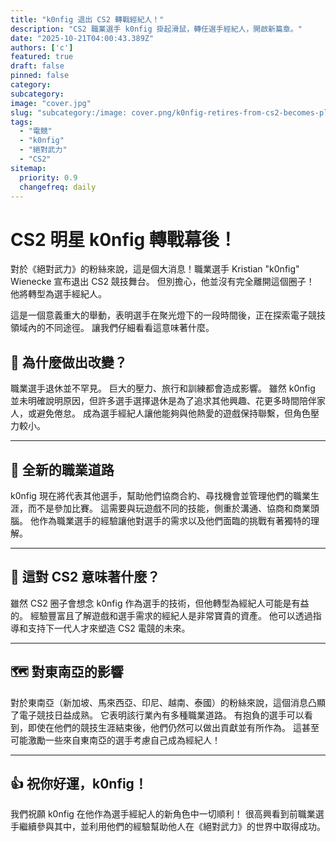 ```yaml
---
title: "k0nfig 退出 CS2 轉戰經紀人！"
description: "CS2 職業選手 k0nfig 掛起滑鼠，轉任選手經紀人，開啟新篇章。"
date: "2025-10-21T04:00:43.389Z"
authors: ['c']
featured: true
draft: false
pinned: false
category:
subcategory:
image: "cover.jpg"
slug: "subcategory:/image: cover.png/k0nfig-retires-from-cs2-becomes-player-agent"
tags:
  - "電競"
  - "k0nfig"
  - "絕對武力"
  - "CS2"
sitemap:
  priority: 0.9
  changefreq: daily
---
```


# CS2 明星 k0nfig 轉戰幕後！

對於《絕對武力》的粉絲來說，這是個大消息！職業選手 Kristian "k0nfig" Wienecke 宣布退出 CS2 競技舞台。 但別擔心，他並沒有完全離開這個圈子！ 他將轉型為選手經紀人。

這是一個意義重大的舉動，表明選手在聚光燈下的一段時間後，正在探索電子競技領域內的不同途徑。 讓我們仔細看看這意味著什麼。

## 🤔 為什麼做出改變？

職業選手退休並不罕見。 巨大的壓力、旅行和訓練都會造成影響。 雖然 k0nfig 並未明確說明原因，但許多選手選擇退休是為了追求其他興趣、花更多時間陪伴家人，或避免倦怠。 成為選手經紀人讓他能夠與他熱愛的遊戲保持聯繫，但角色壓力較小。

---

## 💼 全新的職業道路

k0nfig 現在將代表其他選手，幫助他們協商合約、尋找機會並管理他們的職業生涯，而不是參加比賽。 這需要與玩遊戲不同的技能，側重於溝通、協商和商業頭腦。 他作為職業選手的經驗讓他對選手的需求以及他們面臨的挑戰有著獨特的理解。

---

## 🌟 這對 CS2 意味著什麼？

雖然 CS2 圈子會想念 k0nfig 作為選手的技術，但他轉型為經紀人可能是有益的。 經驗豐富且了解遊戲和選手需求的經紀人是非常寶貴的資產。 他可以透過指導和支持下一代人才來塑造 CS2 電競的未來。

---

## 🗺️ 對東南亞的影響

對於東南亞（新加坡、馬來西亞、印尼、越南、泰國）的粉絲來說，這個消息凸顯了電子競技日益成熟。 它表明該行業內有多種職業道路。 有抱負的選手可以看到，即使在他們的競技生涯結束後，他們仍然可以做出貢獻並有所作為。 這甚至可能激勵一些來自東南亞的選手考慮自己成為經紀人！

---

## 👍 祝你好運，k0nfig！

我們祝願 k0nfig 在他作為選手經紀人的新角色中一切順利！ 很高興看到前職業選手繼續參與其中，並利用他們的經驗幫助他人在《絕對武力》的世界中取得成功。